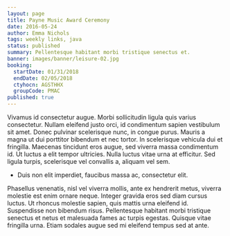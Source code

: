 ```yaml
---
layout: page
title: Payne Music Award Ceremony
date: 2016-05-24
author: Emma Nichols
tags: weekly links, java
status: published
summary: Pellentesque habitant morbi tristique senectus et.
banner: images/banner/leisure-02.jpg
booking:
  startDate: 01/31/2018
  endDate: 02/05/2018
  ctyhocn: AGSTHHX
  groupCode: PMAC
published: true
---
```

Vivamus id consectetur augue. Morbi sollicitudin ligula quis varius consectetur. Nullam eleifend justo orci, id condimentum sapien vestibulum sit amet. Donec pulvinar scelerisque nunc, in congue purus. Mauris a magna ut dui porttitor bibendum et nec tortor. In scelerisque vehicula dui et fringilla. Maecenas tincidunt eros augue, sed viverra massa condimentum id. Ut luctus a elit tempor ultricies. Nulla luctus vitae urna at efficitur. Sed ligula turpis, scelerisque vel convallis a, aliquam vel sem.

* Duis non elit imperdiet, faucibus massa ac, consectetur elit.

Phasellus venenatis, nisl vel viverra mollis, ante ex hendrerit metus, viverra molestie est enim ornare neque. Integer gravida eros sed diam cursus luctus. Ut rhoncus molestie sapien, quis mattis urna eleifend id. Suspendisse non bibendum risus. Pellentesque habitant morbi tristique senectus et netus et malesuada fames ac turpis egestas. Quisque vitae fringilla urna. Etiam sodales augue sed mi eleifend tempus sed at ante.
